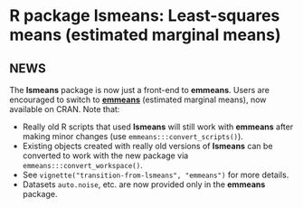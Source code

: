 R package **lsmeans**: Least-squares means (estimated marginal means)
====

## NEWS
The **lsmeans** package is now just a front-end to **emmeans**. Users are encouraged to
switch to [**emmeans**](https://github.com/rvlenth/emmeans)
(estimated marginal means), now available on CRAN.
Note that:

  * Really old R scripts that used **lsmeans** will still work with **emmeans** after making 
    minor changes (use `emmeans:::convert_scripts()`). 
  * Existing objects created with really old versions of **lsmeans** can be converted to work 
    with the new package via `emmeans:::convert_workspace()`. 
  * See `vignette("transition-from-lsmeans", "emmeans")` for more details.
  * Datasets `auto.noise`, etc. are now provided only in the **emmeans** package.